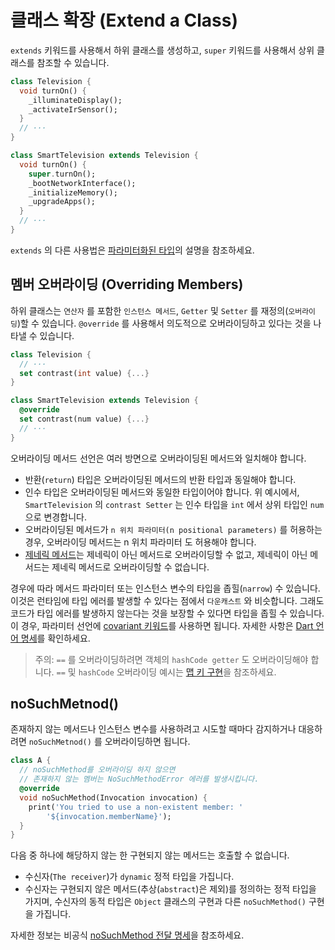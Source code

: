 # 클래스 확장 (Extend a Class)

`extends` 키워드를 사용해서 하위 클래스를 생성하고, `super` 키워드를 사용해서 상위 클래스를 참조할 수 있습니다.
```dart
class Television {
  void turnOn() {
    _illuminateDisplay();
    _activateIrSensor();
  }
  // ···
}

class SmartTelevision extends Television {
  void turnOn() {
    super.turnOn();
    _bootNetworkInterface();
    _initializeMemory();
    _upgradeApps();
  }
  // ···
}
```

`extends` 의 다른 사용법은 [파라미터화된 타입](https://dart.dev/language/generics#restricting-the-parameterized-type)의 설명을 참조하세요.

## 멤버 오버라이딩 (Overriding Members)
하위 클래스는 `연산자` 를 포함한 `인스턴스 메서드`, `Getter` 및 `Setter` 를 재정의(`오버라이딩`)할 수 있습니다. `@override` 를 사용해서 의도적으로 오버라이딩하고 있다는 것을 나타낼 수 있습니다.
```dart
class Television {
  // ···
  set contrast(int value) {...}
}

class SmartTelevision extends Television {
  @override
  set contrast(num value) {...}
  // ···
}
```

오버라이딩 메서드 선언은 여러 방면으로 오버라이딩된 메서드와 일치해야 합니다.

- 반환(`return`) 타입은 오버라이딩된 메서드의 반환 타입과 동일해야 합니다.
- 인수 타입은 오버라이딩된 메서드와 동일한 타입이어야 합니다. 위 예시에서, `SmartTelevision` 의 `contrast Setter` 는 인수 타입을 `int` 에서 상위 타입인 `num` 으로 변경합니다.
- 오버라이딩된 메서드가 `n 위치 파라미터(n positional parameters)` 를 허용하는 경우, 오버라이딩 메서드는 n 위치 파라미터 도 허용해야 합니다.
- [제네릭 메서드](https://dart.dev/language/generics#using-generic-methods)는 제네릭이 아닌 메서드로 오버라이딩할 수 없고, 제네릭이 아닌 메서드는 제네릭 메서드로 오버라이딩할 수 없습니다.

경우에 따라 메서드 파라미터 또는 인스턴스 변수의 타입을 좁힐(`narrow`) 수 있습니다. 이것은 런타임에 타입 에러를 발생할 수 있다는 점에서 `다운캐스트` 와 비슷합니다. 그래도 코드가 타입 에러를 발생하지 않는다는 것을 보장할 수 있다면 타입을 좁힐 수 있습니다. 이 경우, 파라미터 선언에 [covariant 키워드](https://dart.dev/guides/language/sound-problems#the-covariant-keyword)를 사용하면 됩니다. 자세한 사항은 [Dart 언어 명세](https://dart.dev/guides/language/spec)를 확인하세요.

> 주의: `==` 를 오버라이딩하려면 객체의 `hashCode getter` 도 오버라이딩해야 합니다. `==` 및 `hashCode` 오버라이딩 예시는 [맵 키 구현](https://dart.dev/guides/libraries/library-tour#implementing-map-keys)을 참조하세요.

## noSuchMetnod()
존재하지 않는 메서드나 인스턴스 변수를 사용하려고 시도할 때마다 감지하거나 대응하려면 `noSuchMetnod()` 를 오버라이딩하면 됩니다.
```dart
class A {
  // noSuchMethod를 오버라이딩 하지 않으면
  // 존재하지 않는 멤버는 NoSuchMethodError 에러를 발생시킵니다.
  @override
  void noSuchMethod(Invocation invocation) {
    print('You tried to use a non-existent member: '
        '${invocation.memberName}');
  }
}
```

다음 중 하나에 해당하지 않는 한 구현되지 않는 메서드는 호출할 수 없습니다.

- 수신자(`The receiver`)가 `dynamic` 정적 타입을 가집니다.
- 수신자는 구현되지 않은 메서드(추상(`abstract`)은 제외)를 정의하는 정적 타입을 가지며, 수신자의 동적 타입은 `Object` 클래스의 구현과 다른 `noSuchMethod()` 구현을 가집니다.

자세한 정보는 비공식 [noSuchMethod 전달 명세](https://github.com/dart-lang/language/blob/main/archive/feature-specifications/nosuchmethod-forwarding.md)을 참조하세요.